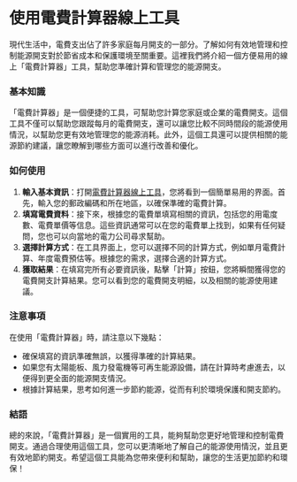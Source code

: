 使用電費計算器線上工具
===========

現代生活中，電費支出佔了許多家庭每月開支的一部分。了解如何有效地管理和控制能源開支對於節省成本和保護環境至關重要。這裡我們將介紹一個方便易用的線上「電費計算器」工具，幫助您準確計算和管理您的能源開支。

### 基本知識

「電費計算器」是一個便捷的工具，可幫助您計算您家庭或企業的電費開支。這個工具不僅可以幫助您跟蹤每月的電費開支，還可以讓您比較不同時間段的能源使用情況，以幫助您更有效地管理您的能源消耗。此外，這個工具還可以提供相關的能源節約建議，讓您瞭解到哪些方面可以進行改善和優化。

### 如何使用

1. **輸入基本資訊**：打開[電費計算器線上工具](https://www.onlinecalculatorsfree.com/zh-tw/tools/electricity-bill-calculator.html)，您將看到一個簡單易用的界面。首先，輸入您的郵政編碼和所在地區，以確保準確的電費計算。
2. **填寫電費資料**：接下來，根據您的電費單填寫相關的資訊，包括您的用電度數、電費單價等信息。這些資訊通常可以在您的電費單上找到，如果有任何疑問，您也可以向當地的電力公司尋求幫助。
3. **選擇計算方式**：在工具界面上，您可以選擇不同的計算方式，例如單月電費計算、年度電費預估等。根據您的需求，選擇合適的計算方式。
4. **獲取結果**：在填寫完所有必要資訊後，點擊「計算」按鈕，您將瞬間獲得您的電費開支計算結果。您可以看到您的電費開支明細，以及相關的能源使用建議。

### 注意事項

在使用「電費計算器」時，請注意以下幾點：

- 確保填寫的資訊準確無誤，以獲得準確的計算結果。
- 如果您有太陽能板、風力發電機等可再生能源設備，請在計算時考慮進去，以便得到更全面的能源開支情況。
- 根據計算結果，思考如何進一步節約能源，從而有利於環境保護和開支節約。

### 結語

總的來說，「電費計算器」是一個實用的工具，能夠幫助您更好地管理和控制電費開支。通過合理使用這個工具，您可以更清晰地了解自己的能源使用情況，並且更有效地節約開支。希望這個工具能為您帶來便利和幫助，讓您的生活更加節約和環保！